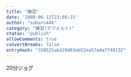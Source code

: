 ```yaml
---
title: "練習"
date: '2009-06-12T23:08:15'
author: "subaru44k"
category: "練習(デフォルト)"
status: "publish"
allowComments: true
convertBreaks: false
entryHash: "338525abd29d83eb52ea57a4a7f40132"
---
```

20分ジョグ
